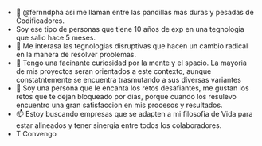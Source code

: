 - 👋 @fernndpha asi me llaman entre las pandillas mas duras y pesadas de Codificadores.
- Soy ese tipo de personas que tiene 10 años de exp en una tegnologia que salio hace 5 meses. 
- 👀 Me interasa las tegnologias disruptivas que hacen un cambio radical en la manera de resolver problemas. 
- 🌱 Tengo una facinante curiosidad por la mente y el spacio. La mayoria de mis proyectos seran orientados a este contexto, aunque constatntemente se encuentra     trasmutando a sus diversas variantes
- 💞️ Soy una persona que le encanta los retos desafiantes, me gustan los retos que te dejan bloqueado por dias, porque cuando los resulevo encuentro una gran satisfaccion en mis procesos y resultados.
- 📫 Estoy buscando empresas que se adapten a mi filosofia de Vida para estar alineados y tener sinergia entre todos los colaboradores.
- T Convengo

<!---
fernndpha/fernndpha is a ✨ special ✨ repository because its `README.md` (this file) appears on your GitHub profile.
You can click the Preview link to take a look at your changes.
--->
